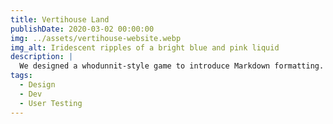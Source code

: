 ```yaml
---
title: Vertihouse Land
publishDate: 2020-03-02 00:00:00
img: ../assets/vertihouse-website.webp
img_alt: Iridescent ripples of a bright blue and pink liquid
description: |
  We designed a whodunnit-style game to introduce Markdown formatting. Suspense — suspicion — syntax!
tags:
  - Design
  - Dev
  - User Testing
---
```

